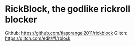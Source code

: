 # RickBlock, the godlike rickroll blocker
Github: https://github.com/tiagorangel2011/rickblock
Glitch: https://glitch.com/edit/#!/rblock